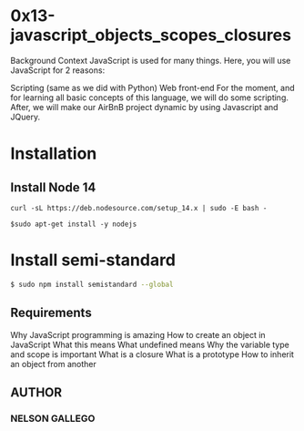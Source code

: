 # 0x13-javascript_objects_scopes_closures

Background Context
JavaScript is used for many things. Here, you will use JavaScript for 2 reasons:

Scripting (same as we did with Python)
Web front-end
For the moment, and for learning all basic concepts of this language, we will do some scripting. After, we will make our AirBnB project dynamic by using Javascript and JQuery.

# Installation

## Install Node 14

```
curl -sL https://deb.nodesource.com/setup_14.x | sudo -E bash -
```
```
$sudo apt-get install -y nodejs
```
# Install semi-standard
```bash
$ sudo npm install semistandard --global
```

## Requirements
Why JavaScript programming is amazing
How to create an object in JavaScript
What this means
What undefined means
Why the variable type and scope is important
What is a closure
What is a prototype
How to inherit an object from another

## AUTHOR
### NELSON GALLEGO
